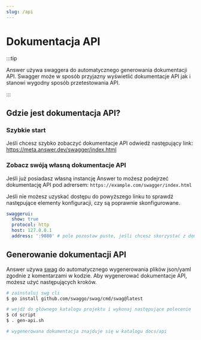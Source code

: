 ```yaml
---
slug: /api
---
```


# Dokumentacja API

:::tip

Answer używa swaggera do automatycznego generowania dokumentacji API. Swagger może w sposób przyjazny wyświetlić dokumentacje API jak i stanowi wygodny sposób przetestowania API.

:::

## Gdzie jest dokumentacja API?

### Szybkie start

Jeśli chcesz szybko zobaczyć dokumentacje API odwiedź następujący link:
https://meta.answer.dev/swagger/index.html

### Zobacz swóją własną dokumentacje API

Jeśli już posiadasz własną instancję Answer to możesz podejrzeć dokumentację API pod adrersem:
`https://example.com/swagger/index.html`

Jeśli nie możesz uzyskać dostępu do powyższego linku to sprawdź następujące elementy konfiguracji, czy są poprawnie skonfigurowane.

```yaml title="/data/conf/config.yaml"
swaggerui:
  show: true
  protocol: http
  host: 127.0.0.1
  address: ':9080' # pole pozostaw puste, jeśli chcesz skorzystać z domyślnego numeru portu 80
```

## Generowanie dokumentacji API

Answer używa [swag](https://github.com/swaggo/swag) do automatycznego wygenerowania plików json/yaml zgodnie z komentarzami w kodzie. Aby wygenerować dokumentacje API, możesz użyć następujących kroków.

```bash
# zainstaluj swg cli
$ go install github.com/swaggo/swag/cmd/swag@latest

# wejdź do głównego katalogu projektu i wykonaj następujące polecenie
$ cd script
$ . gen-api.sh

# wygenerowana dokumentacja znajduje się w katalogu docs/api
```
